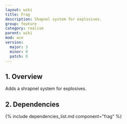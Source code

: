 ```yaml
---
layout: wiki
title: Frag
description: Shapnel system for explosives.
group: feature
category: realism
parent: wiki
mod: ace
version:
  major: 3
  minor: 0
  patch: 0
---
```


## 1. Overview

Adds a shrapnel system for explosives.

## 2. Dependencies

{% include dependencies_list.md component="frag" %}

